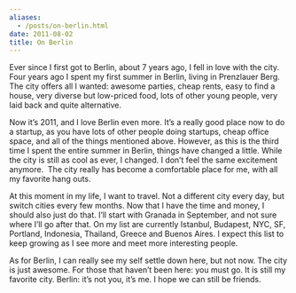 ```yaml
---
aliases:
  - /posts/on-berlin.html
date: 2011-08-02
title: On Berlin
---
```


Ever since I first got to Berlin, about 7 years ago, I fell in love with the
city. Four years ago I spent my first summer in Berlin, living in Prenzlauer
Berg. The city offers all I wanted: awesome parties, cheap rents, easy to find a
house, very diverse but low-priced food, lots of other young people, very laid
back and quite alternative.&#10;

Now it’s 2011, and I love Berlin even more. It’s a really good place now to do a
startup, as you have lots of other people doing startups, cheap office space,
and all of the things mentioned above. However, as this is the third time I
spent the entire summer in Berlin, things have changed a little. While the city
is still as cool as ever, I changed. I don’t feel the same excitement anymore.
 The city really has become a comfortable place for me, with all my favorite
hang outs.&#10;

At this moment in my life, I want to travel. Not a different city every day, but
switch cities every few months. Now that I have the time and money, I should
also just do that. I’ll start with Granada in September, and not sure where I’ll
go after that. On my list are currently Istanbul, Budapest, NYC, SF, Portland,
Indonesia, Thailand, Greece and Buenos Aires. I expect this list to keep growing
as I see more and meet more interesting people.&#10;

As for Berlin, I can really see my self settle down here, but not now. The city
is just awesome. For those that haven’t been here: you must go. It is still my
favorite city. Berlin: it’s not you, it’s me. I hope we can still be
friends.&#10;
